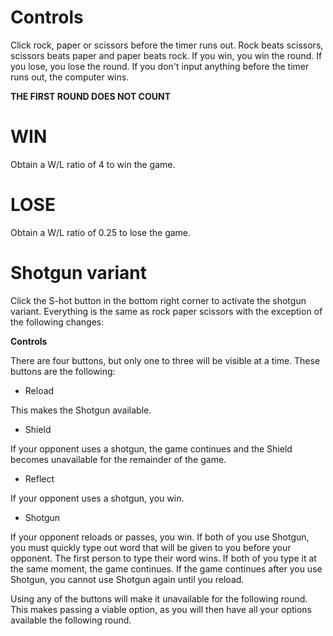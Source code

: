 # Controls
Click rock, paper or scissors before the timer runs out. Rock beats scissors, scissors beats paper and paper beats rock. If you win, you win the round. If you lose, you lose the round. If you don't input anything before the timer runs out, the computer wins.

**THE FIRST ROUND DOES NOT COUNT**

# WIN
Obtain a W/L ratio of 4 to win the game.

# LOSE
Obtain a W/L ratio of 0.25 to lose the game.

# Shotgun variant
Click the S-hot button in the bottom right corner to activate the shotgun variant. Everything is the same as rock paper scissors with the exception of the following changes:

**Controls**

There are four buttons, but only one to three will be visible at a time. These buttons are the following:

- Reload

This makes the Shotgun available.
- Shield

If your opponent uses a shotgun, the game continues and the Shield becomes unavailable for the remainder of the game.
- Reflect

If your opponent uses a shotgun, you win.
- Shotgun

If your opponent reloads or passes, you win. If both of you use Shotgun, you must quickly type out word that will be given to you before your opponent. The first person to type their word wins. If both of you type it at the same moment, the game continues. If the game continues after you use Shotgun, you cannot use Shotgun again until you reload.

Using any of the buttons will make it unavailable for the following round. This makes passing a viable option, as you will then have all your options available the following round.
